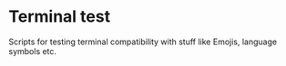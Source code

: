 # Terminal test

Scripts for testing terminal compatibility with stuff like Emojis, language symbols etc.
